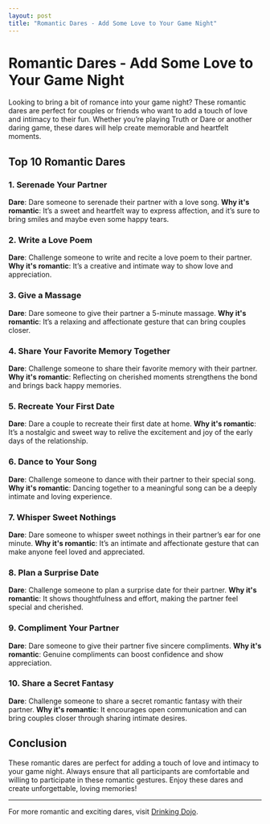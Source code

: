 ```yaml
---
layout: post
title: "Romantic Dares - Add Some Love to Your Game Night"
---
```


# Romantic Dares - Add Some Love to Your Game Night

Looking to bring a bit of romance into your game night? These romantic dares are perfect for couples or friends who want to add a touch of love and intimacy to their fun. Whether you’re playing Truth or Dare or another daring game, these dares will help create memorable and heartfelt moments.

## Top 10 Romantic Dares

### 1. Serenade Your Partner
**Dare**: Dare someone to serenade their partner with a love song.
**Why it's romantic**: It’s a sweet and heartfelt way to express affection, and it’s sure to bring smiles and maybe even some happy tears.

### 2. Write a Love Poem
**Dare**: Challenge someone to write and recite a love poem to their partner.
**Why it's romantic**: It’s a creative and intimate way to show love and appreciation.

### 3. Give a Massage
**Dare**: Dare someone to give their partner a 5-minute massage.
**Why it's romantic**: It’s a relaxing and affectionate gesture that can bring couples closer.

### 4. Share Your Favorite Memory Together
**Dare**: Challenge someone to share their favorite memory with their partner.
**Why it's romantic**: Reflecting on cherished moments strengthens the bond and brings back happy memories.

### 5. Recreate Your First Date
**Dare**: Dare a couple to recreate their first date at home.
**Why it's romantic**: It’s a nostalgic and sweet way to relive the excitement and joy of the early days of the relationship.

### 6. Dance to Your Song
**Dare**: Challenge someone to dance with their partner to their special song.
**Why it's romantic**: Dancing together to a meaningful song can be a deeply intimate and loving experience.

### 7. Whisper Sweet Nothings
**Dare**: Dare someone to whisper sweet nothings in their partner’s ear for one minute.
**Why it's romantic**: It’s an intimate and affectionate gesture that can make anyone feel loved and appreciated.

### 8. Plan a Surprise Date
**Dare**: Challenge someone to plan a surprise date for their partner.
**Why it's romantic**: It shows thoughtfulness and effort, making the partner feel special and cherished.

### 9. Compliment Your Partner
**Dare**: Dare someone to give their partner five sincere compliments.
**Why it's romantic**: Genuine compliments can boost confidence and show appreciation.

### 10. Share a Secret Fantasy
**Dare**: Challenge someone to share a secret romantic fantasy with their partner.
**Why it's romantic**: It encourages open communication and can bring couples closer through sharing intimate desires.

## Conclusion

These romantic dares are perfect for adding a touch of love and intimacy to your game night. Always ensure that all participants are comfortable and willing to participate in these romantic gestures. Enjoy these dares and create unforgettable, loving memories!

---

For more romantic and exciting dares, visit [Drinking Dojo](https://www.drinkingdojo.com).